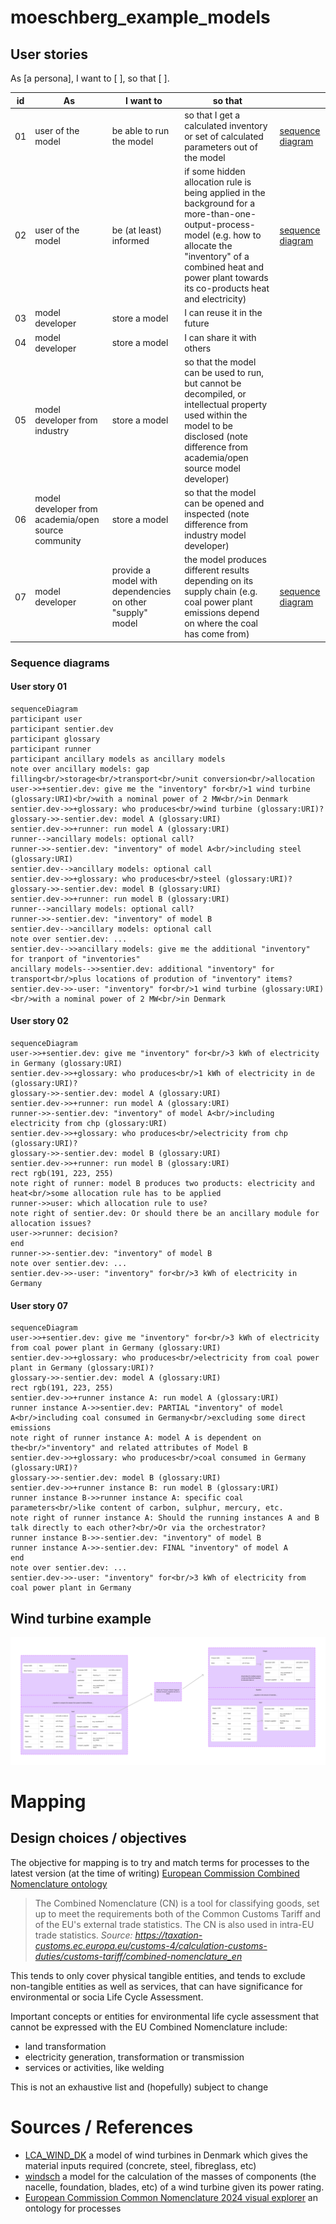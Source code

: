 # moeschberg_example_models

## User stories

As [a persona], I want to [ ], so that [ ].

| id | As                                                  | I want to                | so that                                                                                                                                                                                    |   |
|----|-----------------------------------------------------|--------------------------|--------------------------------------------------------------------------------------------------------------------------------------------------------------------------------------------|---|
| 01 | user of the model                                   | be able to run the model | so that I get a calculated inventory or set of calculated parameters out of the model                                                                                                      | [sequence diagram](#user-story-01)  |
| 02 | user of the model                                   | be (at least) informed              | if some hidden allocation rule is being applied in the background for a more-than-one-output-process-model (e.g. how to allocate the "inventory" of a combined heat and power plant towards its co-products heat and electricity)                                                                                | [sequence diagram](#user-story-02)   |
| 03 | model developer                                     | store a model            | I can reuse it in the future                                                                                                                                                               |   |
| 04 | model developer                                     | store a model            | I can share it with others                                                                                                                                                                 |   |
| 05 | model developer from industry                       | store a model            | so that the model can be used to run, but cannot be decompiled, or intellectual property used within the model to be disclosed (note difference from academia/open source model developer) |   |
| 06 | model developer from academia/open source community | store a model            | so that the model can be opened and inspected (note difference from industry model developer)                                                                                              |   |
| 07 | model developer | provide a model with dependencies on other "supply" model | the model produces different results depending on its supply chain (e.g. coal power plant emissions depend on where the coal has come from) | [sequence diagram](#user-story-07) |

### Sequence diagrams

#### User story 01

```mermaid
sequenceDiagram
participant user
participant sentier.dev
participant glossary
participant runner
participant ancillary models as ancillary models
note over ancillary models: gap filling<br/>storage<br/>transport<br/>unit conversion<br/>allocation
user->>+sentier.dev: give me the "inventory" for<br/>1 wind turbine (glossary:URI)<br/>with a nominal power of 2 MW<br/>in Denmark
sentier.dev->>+glossary: who produces<br/>wind turbine (glossary:URI)?
glossary->>-sentier.dev: model A (glossary:URI)
sentier.dev->>+runner: run model A (glossary:URI)
runner-->ancillary models: optional call?
runner->>-sentier.dev: "inventory" of model A<br/>including steel (glossary:URI)
sentier.dev-->ancillary models: optional call
sentier.dev->>+glossary: who produces<br/>steel (glossary:URI)?
glossary->>-sentier.dev: model B (glossary:URI)
sentier.dev->>+runner: run model B (glossary:URI)
runner-->ancillary models: optional call?
runner->>-sentier.dev: "inventory" of model B
sentier.dev-->ancillary models: optional call
note over sentier.dev: ...
sentier.dev-->>ancillary models: give me the additional "inventory" for tranport of "inventories"
ancillary models-->>sentier.dev: additional "inventory" for transport<br/>plus locations of prodution of "inventory" items?
sentier.dev->>-user: "inventory" for<br/>1 wind turbine (glossary:URI)<br/>with a nominal power of 2 MW<br/>in Denmark
```

#### User story 02

```mermaid
sequenceDiagram
user->>+sentier.dev: give me "inventory" for<br/>3 kWh of electricity in Germany (glossary:URI)
sentier.dev->>+glossary: who produces<br/>1 kWh of electricity in de (glossary:URI)?
glossary->>-sentier.dev: model A (glossary:URI)
sentier.dev->>+runner: run model A (glossary:URI)
runner->>-sentier.dev: "inventory" of model A<br/>including electricity from chp (glossary:URI)
sentier.dev->>+glossary: who produces<br/>electricity from chp (glossary:URI)?
glossary->>-sentier.dev: model B (glossary:URI)
sentier.dev->>+runner: run model B (glossary:URI)
rect rgb(191, 223, 255)
note right of runner: model B produces two products: electricity and heat<br/>some allocation rule has to be applied
runner->>user: which allocation rule to use?
note right of sentier.dev: Or should there be an ancillary module for allocation issues?
user->>runner: decision?
end
runner->>-sentier.dev: "inventory" of model B
note over sentier.dev: ...
sentier.dev->>-user: "inventory" for<br/>3 kWh of electricity in Germany
```

#### User story 07

```mermaid
sequenceDiagram
user->>+sentier.dev: give me "inventory" for<br/>3 kWh of electricity from coal power plant in Germany (glossary:URI)
sentier.dev->>+glossary: who produces<br/>electricity from coal power plant in Germany (glossary:URI)?
glossary->>-sentier.dev: model A (glossary:URI)
rect rgb(191, 223, 255)
sentier.dev->>+runner instance A: run model A (glossary:URI)
runner instance A->>sentier.dev: PARTIAL "inventory" of model A<br/>including coal consumed in Germany<br/>excluding some direct emissions
note right of runner instance A: model A is dependent on the<br/>"inventory" and related attributes of Model B
sentier.dev->>+glossary: who produces<br/>coal consumed in Germany (glossary:URI)?
glossary->>-sentier.dev: model B (glossary:URI)
sentier.dev->>+runner instance B: run model B (glossary:URI)
runner instance B->>runner instance A: specific coal parameters<br/>like content of carbon, sulphur, mercury, etc.
note right of runner instance A: Should the running instances A and B talk directly to each other?<br/>Or via the orchestrator?
runner instance B->>-sentier.dev: "inventory" of model B
runner instance A->>-sentier.dev: FINAL "inventory" of model A
end
note over sentier.dev: ...
sentier.dev->>-user: "inventory" for<br/>3 kWh of electricity from coal power plant in Germany
```

## Wind turbine example

![sketch of wind turbine example](docs/Figma_wind_turbine.png)


# Mapping
## Design choices / objectives
The objective for mapping is to try and match terms for processes to the latest version (at the time of writing) [European Commission Combined Nomenclature ontology](https://showvoc.op.europa.eu/#/datasets/ESTAT_Combined_Nomenclature,_2024_%28CN_2024%29/data)

> The Combined Nomenclature (CN) is a tool for classifying goods, set up to meet the requirements both of the Common Customs Tariff and of the EU's external trade statistics. The CN is also used in intra-EU trade statistics.
*Source: https://taxation-customs.ec.europa.eu/customs-4/calculation-customs-duties/customs-tariff/combined-nomenclature_en*

This tends to only cover physical tangible entities, and tends to exclude non-tangible entities as well as services, that can have significance for environmental or socia Life Cycle Assessment.

Important concepts or entities for environmental life cycle assessment that cannot be expressed with the EU Combined Nomenclature include:
- land transformation 
- electricity generation, transformation or transmission
- services or activities, like welding

This is not an exhaustive list and (hopefully) subject to change

# Sources / References
- [LCA_WIND_DK](https://github.com/romainsacchi/LCA_WIND_DK) a model of wind turbines in Denmark which gives the material inputs required (concrete, steel, fibreglass, etc)
- [windsch](https://github.com/romainsacchi/windisch) a model for the calculation of the masses of components (the nacelle, foundation, blades, etc) of a wind turbine given its power rating. 
- [European Commission Common Nomenclature 2024 visual explorer](https://showvoc.op.europa.eu/#/datasets/ESTAT_Combined_Nomenclature,_2024_%28CN_2024%29/data) an ontology for processes

